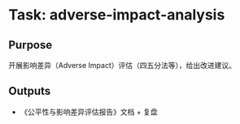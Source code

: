 # Task: adverse-impact-analysis

## Purpose

开展影响差异（Adverse Impact）评估（四五分法等），给出改进建议。

## Outputs

- 《公平性与影响差异评估报告》文档 + 复盘

